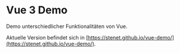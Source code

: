# Vue 3 Demo

Demo unterschiedlicher Funktionalitäten von Vue.

Aktuelle Version befindet sich in [https://stenet.github.io/vue-demo/](https://stenet.github.io/vue-demo/).